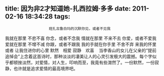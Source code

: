 title: 因为非2才知道她-扎西拉姆·多多
date: 2011-02-16 18:34:28
tags: 
---


						班扎古鲁白玛的沉默你见，或者不见我 
我就在那里 
不悲不喜 
你念，或者不念我 
情就在那里 
不来不去 
你爱，或者不爱我 
爱就在那里 
不增不减 
你跟，或者不跟我 
我的手就在你手里 
不舍不弃 
来我的怀里 
或者 
让我住进你的心里 
默然　相爱 
寂静　欢喜    当李香山的女儿在父亲的“提前追悼会”上念着这首诗时，那种淡淡的凄美让人的心灵引发极大的震撼。每个字似乎都顿挫淡然，对爱情，对人生，叩响而至，我竟有些潸然了。一份默然，一份寂静，也许就是追求爱情的最高境界吧。                                   